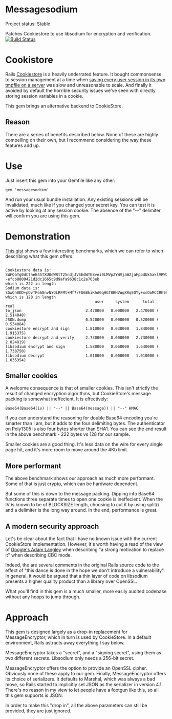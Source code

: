# Messagesodium

Project status: Stable

Patches Cookiestore to use libsodium for encryption and verification.
[![Build Status](https://travis-ci.org/technion/messagesodium.svg?branch=master)](https://travis-ci.org/technion/messagesodium)

# Cookistore

Rails [Cookiestore](https://www.justinweiss.com/articles/how-rails-sessions-work/) is a heavily underrated feature. It bought commonsense to session management at a time when [saving every user session in its own tmpfile on a server](http://php.net/manual/en/function.session-start.php) was slow and unreasonable to scale. And finally it avoided by default the horrible security issues we've seen with directly storing session variables in a cookie.

This gem brings an alternative backend to CookieStore.

## Reason

There are a series of benefits described below. None of these are highly compelling on their own, but I recommend considering the way these features add up.

# Use

Just insert this gem into your Gemfile like any other:

    gem 'messagesodium'

And run your usual bundle installation. Any existing sessions will be invalidated, much like if you changed your secret key.
You can test it is active by looking at any session cookie. The absence of the "--" delimiter will confirm you are using this gem.

# Demonstration

[This gist](https://gist.github.com/technion/5cb2c6fbc570f6c1bc66e30bfb072cdf) shows a few interesting benchmarks, which we can refer to when describing what this gem offers.

```

Cookiestore data is: SWFQbTg0dCtheE45TXU0dWRtT25ndjJVSEdWTE8vei9LMVpZYWVjaWZjaFppdUk5aklVRWZEUy9TOUJuMFpYd2dDMndVZkt0eTR5Sm04Y1FjQzk0M00wRnhTRERHdDhnT3c1dTBvTnRad009LS16WlFaeE82dy84VzA4NThYQzk5bTVBPT0=--efcb8809421d2dc1665c9d9afa9638c1c2a763eb
which is 222 in length
Sodium data is: SGwQn0DD+pOvTPo68nvNYQLRFMt+Mf7rFU6BkiKhA0qHGT8BHVuqXRqEOYy+xcOoMCCRh99eeb/sVWlPzA4/FavTyg4U0PUAns0bx/Q9j4gcoD6K/h0z8yZvW0425g==
which is 128 in length
                                       user     system      total        real
to_json                            2.470000   0.000000   2.470000 (  2.514048)
JSON.dump                          0.520000   0.000000   0.520000 (  0.534084)
cookiestore encrypt and sign       1.810000   0.030000   1.840000 (  1.915375)
cookiestore decrypt and verify     2.730000   0.000000   2.730000 (  2.824819)
libsodium encrypt and sign         1.580000   0.060000   1.640000 (  1.738750)
libsodium decrypt                  1.010000   0.000000   1.010000 (  1.035354)

```

## Smaller cookies

A welcome consequence is that of smaller cookies. This isn't strictly the result of changed encryption algorithms, but CookieStore's message packing is somewhat ineffecient. It is effectively:

    Base64(Base64(iv) || "--" || Base64(message)) || "--" HMAC

If you can understand the reasoning for double Base64 encoding you're smarter than I am, but it adds to the four delimiting bytes. The authenticator on Poly1305 is also four bytes shorter than SHA1. You can see the end result in the above benchmark - 222 bytes vs 128 for our sample.

Smaller cookies are a good thing. It's less data on the wire for every single page hit, and it's more room to move around the 4Kb limit.

## More performant

The above benchmark shows our approach as much more performant. Some of that is just crypto, which can be hardware dependent.

But some of this is down to the message packing. Dipping into Base64 functions three separate times to open one cookie is ineffecient. When the IV is known to be of BLOCKSIZE length, choosing to cut it by using split() and a delimiter is the long way around. In the end, performance is great.

## A modern security approach

Let's be clear about the fact that I have no known issue with the current CookieStore implementation. However, it's worth having a read of the view of [Google's Adam Langley](https://www.imperialviolet.org/2013/10/07/chacha20.html) when describing "a strong motivation to replace it" when describing CBC mode.

Indeed, the are several comments in the original Rails source code to the effect of "this dance is done in the hope we don't introduce a vulnerability". In general, it would be argued that a thin layer of code on libsodium presents a higher quality product than a library over OpenSSL.

What you'll find in this gem is a much smaller, more easily audited codebase without any hoops to jump through.

# Approach

This gem is designed largely as a drop-in replacement for MessageEncryptor, which in turn is used by CookieStore. In a default environment, Rails astracts away everything I say below.

MessageEncryptor takes a "secret", and a "signing secret", using them as two different secrets. Libsodium only needs a 256-bit secret.

MessageEncryptor offers the option to provide an OpenSSL cipher. Obviously none of these apply to our gem. Finally, MessageEncryptor offers its choice of serializers. It defaults to Marshal, which was always a bad move, so Rails started to implicitly set JSON as the serializer in version 4.1. There's no reason in my view to let people have a footgun like this, so all this gem supports is JSON.

In order to make this "drop in", all the above parameters can still be provided, they are just ignored.
